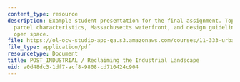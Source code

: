 ```yaml
---
content_type: resource
description: Example student presentation for the final assignment. Topics include  industrial
  parcel characteristics, Massachusetts waterfront, and design guidelines for public
  open space.
file: https://ol-ocw-studio-app-qa.s3.amazonaws.com/courses/11-333-urban-design-seminar-spring-2005/a0d48dc31df7acf89808cd710424c904_recla_indu_lands.pdf
file_type: application/pdf
resourcetype: Document
title: POST_INDUSTRIAL / Reclaiming the Industrial Landscape
uid: a0d48dc3-1df7-acf8-9808-cd710424c904
---
```

